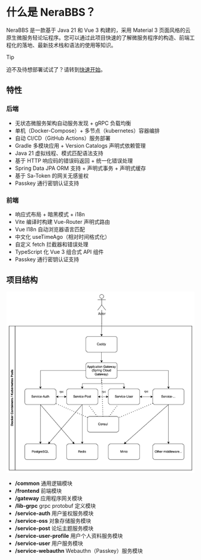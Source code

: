 # 什么是 NeraBBS？

NeraBBS 是一款基于 Java 21 和 Vue 3 构建的，采用 Material 3 页面风格的云原生微服务轻论坛程序。您可以通过此项目快速的了解微服务程序的构造、前端工程化的落地、最新技术栈和语法的使用等知识。

> [!TIP]
> 迫不及待想部署试试了？请转到[快速开始](./getting-started)。

## 特性

### 后端

- 无状态微服务架构自动服务发现 + gRPC 负载均衡
- 单机（Docker-Compose）+ 多节点（kubernetes）容器编排
- 自动 CI/CD（GitHub Actions）服务部署
- Gradle 多模块应用 + Version Catalogs 声明式依赖管理
- Java 21 虚拟线程、模式匹配语法支持
- 基于 HTTP 响应码的错误码返回 + 统一化错误处理
- Spring Data JPA ORM 支持 + 声明式事务 + 声明式缓存
- 基于 Sa-Token 的网关无感鉴权
- Passkey 通行密钥认证支持

### 前端

- 响应式布局 + 暗黑模式 + i18n
- Vite 编译时构建 Vue-Router 声明式路由
- Vue I18n 自动浏览器语言匹配
- 中文化 useTimeAgo（相对时间格式化）
- 自定义 fetch 拦截器和错误处理
- TypeScript 化 Vue 3 组合式 API 组件
- Passkey 通行密钥认证支持

## 项目结构

![项目结构图](./nerabbs-architecture.png)

- **/common** 通用逻辑模块
- **/frontend** 前端模块
- **/gateway** 应用程序网关模块
- **/lib-grpc** grpc protobuf 定义模块
- **/service-auth** 用户鉴权服务模块
- **/service-oss** 对象存储服务模块
- **/service-post** 论坛主题服务模块
- **/service-user-profile** 用户个人资料服务模块
- **/service-user** 用户服务模块
- **/service-webauthn** Webauthn（Passkey）服务模块